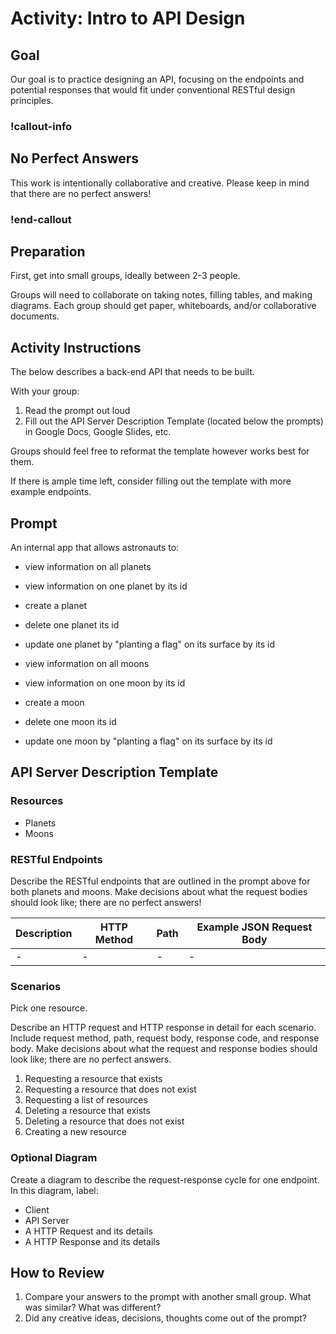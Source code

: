 # Activity: Intro to API Design

## Goal

Our goal is to practice designing an API, focusing on the endpoints and potential responses that would fit under conventional RESTful design principles.

### !callout-info

## No Perfect Answers

This work is intentionally collaborative and creative. Please keep in mind that there are no perfect answers!

### !end-callout

## Preparation

First, get into small groups, ideally between 2-3 people.

Groups will need to collaborate on taking notes, filling tables, and making diagrams. Each group should get paper, whiteboards, and/or collaborative documents.

## Activity Instructions

The below describes a back-end API that needs to be built.

With your group:

1. Read the prompt out loud
1. Fill out the API Server Description Template (located below the prompts) in Google Docs, Google Slides, etc.

Groups should feel free to reformat the template however works best for them.

If there is ample time left, consider filling out the template with more example endpoints.

## Prompt

An internal app that allows astronauts to: 
- view information on all planets
- view information on one planet by its id 
- create a planet
- delete one planet its id
- update one planet by "planting a flag" on its surface by its id

- view information on all moons
- view information on one moon by its id 
- create a moon
- delete one moon its id
- update one moon by "planting a flag" on its surface by its id


## API Server Description Template

### Resources

- Planets
- Moons

### RESTful Endpoints

Describe the RESTful endpoints that are outlined in the prompt above for both planets and moons. Make decisions about what the request bodies should look like; there are no perfect answers!

| Description | HTTP Method | Path | Example JSON Request Body |
| ----------- | ----------- | ---- | ------------------------- |
| -           | -           | -    | -                         |

### Scenarios

Pick one resource.

Describe an HTTP request and HTTP response in detail for each scenario. Include request method, path, request body, response code, and response body. Make decisions about what the request and response bodies should look like; there are no perfect answers.

1. Requesting a resource that exists
1. Requesting a resource that does not exist
1. Requesting a list of resources
1. Deleting a resource that exists
1. Deleting a resource that does not exist
1. Creating a new resource

### Optional Diagram

Create a diagram to describe the request-response cycle for one endpoint. In this diagram, label:

- Client
- API Server
- A HTTP Request and its details
- A HTTP Response and its details

## How to Review

1. Compare your answers to the prompt with another small group. What was similar? What was different?
1. Did any creative ideas, decisions, thoughts come out of the prompt?
